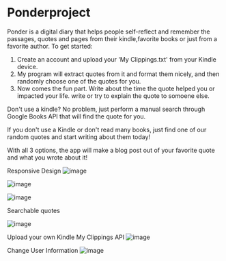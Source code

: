 # Ponderproject


Ponder is a digital diary that helps people self-reflect and remember the passages, quotes and pages from their kindle,favorite books or just from a favorite author.
To get started:
1. Create an account and upload your 'My Clippings.txt' from your Kindle device.
2. My program will extract quotes from it and format them nicely, and then randomly choose one of the quotes for you.
3. Now comes the fun part. Write about the time the quote helped you or impacted your life. write or try to explain the quote to somoene else.

Don't use a kindle? No problem, just perform a manual search through Google Books API that will find the quote for you.

If you don't use a Kindle or don't read many books, just find one of our random quotes and start writing about them today!



With all 3 options, the app will make a blog post out of your favorite quote and what you wrote about it!




Responsive Design
![image](https://user-images.githubusercontent.com/122030667/237041312-0fc04cf3-dd28-4e6c-b681-62c191efe42c.png)



![image](https://user-images.githubusercontent.com/122030667/237041464-d947cd8b-c28b-4371-b3c2-459fb24f2596.png)



![image](https://user-images.githubusercontent.com/122030667/237041557-285b7293-1209-4421-b203-3a9172673fc4.png)

Searchable quotes

![image](https://user-images.githubusercontent.com/122030667/237041715-9a007574-fc6a-44d8-b507-d2937984aaea.png)


Upload your own Kindle My Clippings API 
![image](https://user-images.githubusercontent.com/122030667/237041916-2a2c30ad-6d0a-406d-a7b6-5f11b46e6408.png)


Change User Information
![image](https://user-images.githubusercontent.com/122030667/237042005-131846f1-91a5-438c-97c0-dd148b475567.png)
